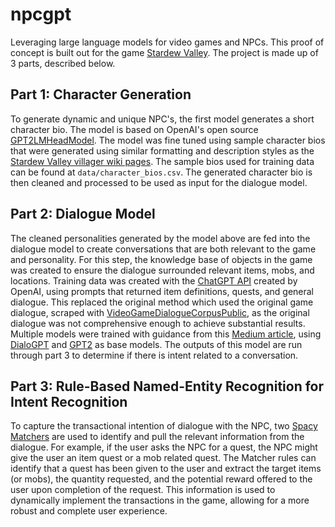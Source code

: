 # npcgpt
Leveraging large language models for video games and NPCs. This proof of concept is built out for the game [Stardew Valley](https://www.stardewvalley.net/). The project is made up of 3 parts, described below.

## Part 1: Character Generation 

To generate dynamic and unique NPC's, the first model generates a short character bio. The model is based on OpenAI's open source [GPT2LMHeadModel](https://huggingface.co/docs/transformers/model_doc/gpt2#transformers.GPT2LMHeadModel). The model was fine tuned using sample character bios that were generated using similar formatting and description styles as the [Stardew Valley villager wiki pages](https://stardewvalleywiki.com/Villagers). The sample bios used for training data can be found at `data/character_bios.csv`. The generated character bio is then cleaned and processed to be used as input for the dialogue model. 

## Part 2: Dialogue Model 

The cleaned personalities generated by the model above are fed into the dialogue model to create conversations that are both relevant to the game and personality. For this step, the knowledge base of objects in the game was created to ensure the dialogue surrounded relevant items, mobs, and locations. Training data was created with the [ChatGPT API](https://openai.com/blog/introducing-chatgpt-and-whisper-apis) created by OpenAI, using prompts that returned item definitions, quests, and general dialogue. This replaced the original method which used the original game dialogue, scraped with [VideoGameDialogueCorpusPublic](https://github.com/seannyD/VideoGameDialogueCorpusPublic), as the original dialogue was not comprehensive enough to achieve substantial results. Multiple models were trained with guidance from this [Medium article](https://medium.com/huggingface/how-to-build-a-state-of-the-art-conversational-ai-with-transfer-learning-2d818ac26313), using [DialoGPT](https://huggingface.co/microsoft/DialoGPT-medium?text=Hey+my+name+is+Mariama%21+How+are+you%3F) and [GPT2](https://huggingface.co/gpt2) as base models. The outputs of this model are run through part 3 to determine if there is intent related to a conversation.

## Part 3: Rule-Based Named-Entity Recognition for Intent Recognition 

To capture the transactional intention of dialogue with the NPC, two [Spacy Matchers](https://spacy.io/api/matcher) are used to identify and pull the relevant information from the dialogue. For example, if the user asks the NPC for a quest, the NPC might give the user an item quest or a mob related quest. The Matcher rules can identify that a quest has been given to the user and extract the target items (or mobs), the quantity requested, and the potential reward offered to the user upon completion of the request. This information is used to dynamically implement the transactions in the game, allowing for a more robust and complete user experience. 